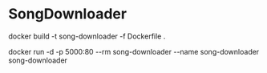 # SongDownloader

docker build -t song-downloader -f Dockerfile .

docker run -d -p 5000:80 --rm song-downloader --name song-downloader song-downloader